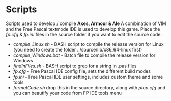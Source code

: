# Scripts

Scripts used to develop / compile **Axes, Armour & Ale**
A combination of VIM and the Free Pascal textmode IDE is used to develop this game. Place the *fp.cfg* & *fp.ini* files in the source folder if you want to edit the source code.

  * *compile_Linux.sh* - BASH script to compile the release version for Linux (you need to create the folder ../source/lib/x86_64-linux first)
  * *compile_Windows.bat* - Batch file to compile the release version for Windows
  * *findInFiles.sh* - BASH script to grep for a string in .pas files
  * *fp.cfg* - Free Pascal IDE config file, sets the different build modes
  * *fp.ini* - Free Pascal IDE user settings, includes custom theme and some tools
  * *formatCode.sh* drop this in the source directory, along with *ptop.cfg* and you can beautify your code from FP IDE tools menu
